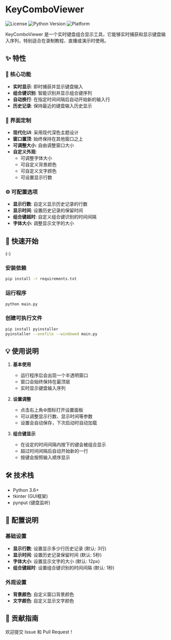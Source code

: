 # KeyComboViewer

![License](https://img.shields.io/badge/license-MIT-blue.svg)
![Python Version](https://img.shields.io/badge/python-3.6%2B-blue)
![Platform](https://img.shields.io/badge/platform-Windows%20%7C%20macOS%20%7C%20Linux-lightgrey)

KeyComboViewer 是一个实时键盘组合显示工具，它能够实时捕获和显示键盘输入序列，特别适合在录制教程、直播或演示时使用。

## ✨ 特性

### 🎯 核心功能
- **实时显示**: 即时捕获并显示键盘输入
- **组合键识别**: 智能识别并显示组合键序列
- **自动换行**: 在指定时间间隔后自动开始新的输入行
- **历史记录**: 保持最近的键盘输入历史显示

### 🎨 界面定制
- **现代化UI**: 采用现代深色主题设计
- **窗口置顶**: 始终保持在其他窗口之上
- **可调整大小**: 自由调整窗口大小
- **自定义外观**: 
  - 可调整字体大小
  - 可自定义背景颜色
  - 可自定义文字颜色
  - 可设置显示行数

### ⚙️ 可配置选项
- **显示行数**: 自定义显示历史记录的行数
- **显示时间**: 设置历史记录的保留时间
- **组合键超时**: 自定义组合键识别的时间间隔
- **字体大小**: 调整显示文字的大小

## 🚀 快速开始
(-)

### 安装依赖
```bash
pip install -r requirements.txt
```

### 运行程序
```bash
python main.py
```

### 创建可执行文件
```bash
pip install pyinstaller
pyinstaller --onefile --windowed main.py
```


## 💡 使用说明

1. **基本使用**
   - 运行程序后会出现一个半透明窗口
   - 窗口会始终保持在最顶层
   - 实时显示键盘输入序列

2. **设置调整**
   - 点击右上角⚙图标打开设置面板
   - 可以调整显示行数、显示时间等参数
   - 设置会自动保存，下次启动时自动加载

3. **组合键显示**
   - 在设定的时间间隔内按下的键会被组合显示
   - 超过时间间隔后自动开始新的一行
   - 按键会按照输入顺序显示

## 🛠️ 技术栈

- Python 3.6+
- tkinter (GUI框架)
- pynput (键盘监听)

## 📝 配置说明

### 基础设置
- **显示行数**: 设置显示多少行历史记录 (默认: 3行)
- **显示时间**: 设置历史记录保留时间 (默认: 5秒)
- **字体大小**: 设置显示文字的大小 (默认: 12px)
- **组合键超时**: 设置组合键识别的时间间隔 (默认: 1秒)

### 外观设置
- **背景颜色**: 自定义窗口背景颜色
- **文字颜色**: 自定义显示文字颜色

## 🤝 贡献指南

欢迎提交 Issue 和 Pull Request！

